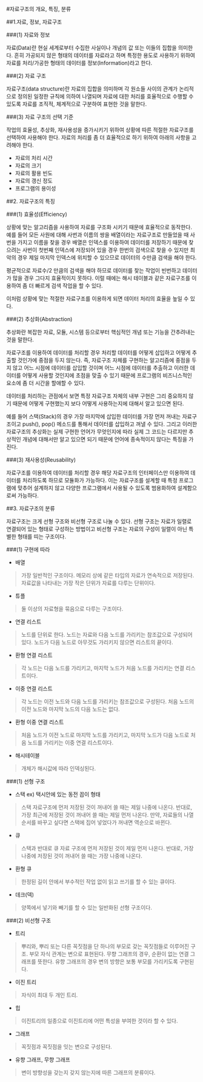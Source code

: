 #자료구조의 개요, 특징, 분류

##1.자료, 정보, 자료구조

###(1) 자료와 정보

자료(Data)란 현실 세계로부터 수집한 사실이나 개념의 값 또는 이들의 집합을 의미한다.
흔히 가공되지 않은 형태의 데이터를 자료라고 하며 특정한 용도로 사용하기 위하여 자료를 처리/가공한 형태의 데이터를 정보(Information)라고 한다.

###(2) 자료 구조

자료구조(data structure)란 자료의 집합을 의미하며 각 원소들 사이의 관계가 논리적으로 정의된 일정한 규칙에 의하여 나열되며 자료에 대한 처리를 효율적으로 수행할 수 있도록 자료를 조직적, 체계적으로 구분하여 표현한 것을 말한다.

###(3) 자료 구조의 선택 기준

작업의 효율성, 추상화, 재사용성을 증가시키기 위하여 상황에 따른 적절한 자료구조를 선택하여 사용해야 한다.
자료의 처리를 좀 더 효율적으로 하기 위하여 아래의 사항을 고려해야 한다.


- 자료의 처리 시간
- 자료의 크기
- 자료의 활용 빈도
- 자료의 갱신 정도
- 프로그램의 용이성

##2. 자료구조의 특징

###(1) 효율성(Efficiency)

상황에 맞는 알고리즘을 사용하여 자료를 구조화 시키기 때문에 효율적으로 동작한다.
예를 들어 모든 사원에 대해 사번과 이름의 쌍을 배열이라는 자료구조로 만들었을 때 사번을 가지고 이름을 찾을 경우 배열은 인덱스를 이용하여 데이터를 저장하기 때문에 찾으려는 사번이 첫번째 인덱스에 저장되어 있을 경우 한번의 검색으로 찾을 수 있지만 최악의 경우 제일 마지막 인덱스에 위치할 수 있으므로 데이터의 수만큼 검색을 해야 한다.

평균적으로 자료수/2 만큼의 검색을 해야 하므로 데이터를 찾는 작업이 빈번하고 데이터가 많을 경우 그다지 효율적이지 못하다. 이럴 때에는 해시 테이블과 같은 자료구조를 이용하여 좀 더 빠르게 검색 작업을 할 수 있다.

이처럼 상황에 맞는 적절한 자료구조를 이용하게 되면 데이터 처리의 효율을 높일 수 있다.

###(2) 추상화(Abstraction)

추상화란 복잡한 자료, 모듈, 시스템 등으로부터 핵심적인 개념 또는 기능을 간추려내는 것을 말한다.

자료구조를 이용하여 데이터를 처리할 경우 처리할 데이터를 어떻게 삽입하고 어떻게 추출할 것인가에 중점을 두지 않는다.  즉, 자료구조 자체를 구현하는 알고리즘에 중점을 두지 않고 어느 시점에 데이터를 삽입할 것이며 어느 시점에 데이터를 추출하고 이러한 데이터를 어떻게 사용할 것인지에 초점을 맞출 수 있기 때문에 프로그램의 비즈니스적인 요소에 좀 더 시간을 할애할 수 있다.

데이터를 처리하는 관점에서 보면 특정 자료구조 자체의 내부 구현은 그리 중요하지 않기 때문에 어떻게 구현했는지 보다 어떻게 사용하는지에 대해서 알고 있으면 된다.

예를 들어 스택(Stack)의 경우 가장 마지막에 삽입한 데이터를 가장 먼저 꺼내는 자료구조이고 push(), pop() 메소드를 통해서 데이터를 삽입하고 꺼낼 수 있다.
그리고 이러한 자료구조의 추상화는 실제 구현한 언어가 무엇인지에 따라 실제 그 코드는 다르지만 추상적인 개념에 대해서만 알고 있으면 되기 때문에 언어에 종속적이지 않다는 특징을 가진다.

###(3) 재사용성(Reusability)

자료구조를 이용하여 데이터를 처리할 경우 해당 자료구조의 인터페이스만 이용하여 데이터를 처리하도록 하므로 모듈화가 가능하다. 이는 자료구조를 설계할 때 특정 프로그램에 맞추어 설계하지 않고 다양한 프로그램에서 사용될 수 있도록 범용화하여 설계함으로써 가능하다.


##3. 자료구조의 분류

자료구조는 크게 선형 구조와 비선형 구조로 나눌 수 있다.
선형 구조는 자료가 일렬로 연결되어 있는 형태로 구성하는 방법이고 비선형 구조는 자료의 구성이 일렬이 아닌 특별한 형태를 띠는 구조이다.

###(1) 구현에 따라

- 배열

>가장 일반적인 구조이다. 메모리 상에 같은 타입의 자료가 연속적으로 저장된다. 자료값을 나타내는 가장 작은 단위가 자료를 다루는 단위이다.

- 튜플

>둘 이상의 자료형을 묶음으로 다루는 구조이다.

- 연결 리스트 

>노드를 단위로 한다. 노드는 자료와 다음 노드를 가리키는 참조값으로 구성되어 있다. 노드가 다음 노드로 아무것도 가리키지 않으면 리스트의 끝이다.

- 환형 연결 리스트

>각 노드는 다음 노드를 가리키고, 마지막 노드가 처음 노드를 가리키는 연결 리스트이다.

- 이중 연결 리스트 

>각 노드는 이전 노드와 다음 노드를 가리키는 참조값으로 구성된다. 처음 노드의 이전 노드와 마지막 노드의 다음 노드는 없다.

- 환형 이중 연결 리스트

>처음 노드가 이전 노드로 마지막 노드를 가리키고, 마지막 노드가 다음 노드로 처음 노드를 가리키는 이중 연결 리스트이다.

- 해시테이블 

>개체가 해시값에 따라 인덱싱된다.

###(1) 선형 구조

- 스택 ex) 택시안에 있는 동전 꼽이 형태

>스택 자료구조에 먼저 저장된 것이 꺼내어 쓸 때는 제일 나중에 나온다. 반대로, 가장 최근에 저장된 것이 꺼내어 쓸 때는 제일 먼저 나온다. 만약, 자료들의 나열 순서를 바꾸고 싶다면 스택에 집어 넣었다가 꺼내면 역순으로 바뀐다. 

- 큐

>스택과 반대로 큐 자료 구조에 먼저 저장된 것이 제일 먼저 나온다. 반대로, 가장 나중에 저장된 것이 꺼내어 쓸 때는 가장 나중에 나온다.

- 환형 큐 

>한정된 길이 안에서 부수적인 작업 없이 읽고 쓰기를 할 수 있는 큐이다.

- 데크(덱)

> 양쪽에서 넣기와 빼기를 할 수 있는 일반화된 선형 구조이다.

###(2) 비선형 구조

- 트리

>뿌리와, 뿌리 또는 다른 꼭짓점을 단 하나의 부모로 갖는 꼭짓점들로 이루어진 구조. 부모 자식 관계는 변으로 표현된다. 무향 그래프의 경우, 순환이 없는 연결 그래프를 뜻한다. 유향 그래프의 경우 변의 방향은 보통 부모를 가리키도록 구현된다.

- 이진 트리

>자식이 최대 두 개인 트리.

- 힙

>이진트리의 일종으로 이진트리에 어떤 특성을 부여한 것이라 할 수 있다.

- 그래프

>꼭짓점과 꼭짓점을 잇는 변으로 구성된다.

- 유향 그래프, 무향 그래프

>변이 방향성을 갖는지 갖지 않는지에 따른 그래프의 분류이다.








